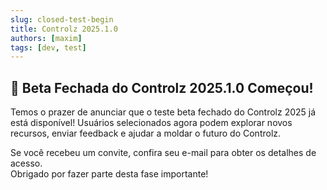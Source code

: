 ```yaml
---
slug: closed-test-begin
title: Controlz 2025.1.0
authors: [maxim]
tags: [dev, test]
---
```


## 🚀 Beta Fechada do Controlz 2025.1.0 Começou!

Temos o prazer de anunciar que o teste beta fechado do Controlz 2025 já está disponível! Usuários selecionados agora podem explorar novos recursos, enviar feedback e ajudar a moldar o futuro do Controlz.

<!-- truncate -->

Se você recebeu um convite, confira seu e-mail para obter os detalhes de acesso.  
Obrigado por fazer parte desta fase importante!